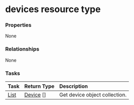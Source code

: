 # devices resource type



### Properties
None

### Relationships
None


### Tasks

| Task		   | Return Type	|Description|
|:---------------|:--------|:----------|
|[List](../api/device_list.md) | [Device](device.md) [] |Get device object collection. |

<!-- uuid: ec662939-c923-4d47-9d05-819dad378e19
2015-10-09 18:21:33 UTC -->